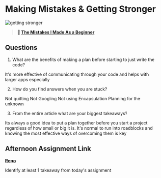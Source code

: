 # Making Mistakes & Getting Stronger

![getting stronger](https://bcw.blob.core.windows.net/public/img/lesson-images/js-bootcamp-logo.jpg)

> **📖 [The Mistakes I Made As a Beginner](https://codeworksacademy.com/fs-student-guide/resources/wk2/06-Coding-Mistakes)**

## Questions

1. What are the benefits of making a plan before starting to just write the code?

It's more effective of communicating through your code and helps with larger apps especially

2. How do you find answers when you are stuck?

Not quitting
Not Googling
Not using Encapsulation
Planning for the unknown


3. From the entire article what are your biggest takeaways?

Its always a good idea to put a plan together before you start a project regardless of how small or big it is. It's normal to run into roadblocks and knowing the most effective ways of overcoming them is key

## Afternoon Assignment Link

**[Repo](https://github.com/zaneljensen/<ASSIGNMENT_REPO>)**

Identify at least 1 takeaway from today's assignment
